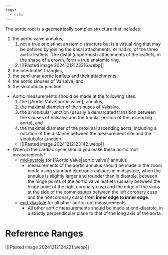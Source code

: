 ```yaml
---
tags:
  - echo
---
```

The aortic root is a geometrically complex structure that includes:
1. the aortic valve annulus,
	1. not a true or distinct anatomic structure but is a virtual ring that may be defined by joining the basal attachments, or nadirs, of the three aortic leaflets. The distal (uppermost) attachments of the leaflets, in the shape of a crown, form a true anatomic ring.
	2. ![[Pasted image 20241212123316.webp]]
2. the interleaflet triangles,
3. the semilunar aortic leaflets and their attachments,
4. the aortic sinuses of Valsalva, and
5. the sinotubular junction.


- Aortic measurements should be made at the following sites: 
	1. the [[Aortic Valve|aortic valve]] annulus,
	2. the maximal diameter of the sinuses of Valsalva,
	3. the sinotubular junction (usually a demarcated transition between the sinuses of Valsalva and the tubular portion of the ascending aorta), and 
	4. the maximal diameter of the proximal ascending aorta, including a notation of the distance between the measurement site and the sinotubular junction.
	- ![[Pasted image 20241212123142.webp]]
- When in the cardiac cycle should you make these aortic root measurements?
	- <u>mid-systole</u> for [[Aortic Valve|aortic valve]] annulus
		- measurements of the aortic annulus should be made in the zoom mode using standard electronic calipers in midsystole, when the annulus is slightly larger and rounder than in diastole, between the hinge points of the aortic valve leaflets (usually between the hinge point of the right coronary cusp and the edge of the sinus at the side of the commissures between the left coronary cusp and the noncoronary cusp) from **inner edge to inner edge**. 
	- <u>end-diastole</u> for all other aortic root measurements
		- All other aortic measurements should be made at end-diastole, in a strictly perpendicular plane to that of the long axis of the aorta.

# Reference Ranges

![[Pasted image 20241212124221.webp]]